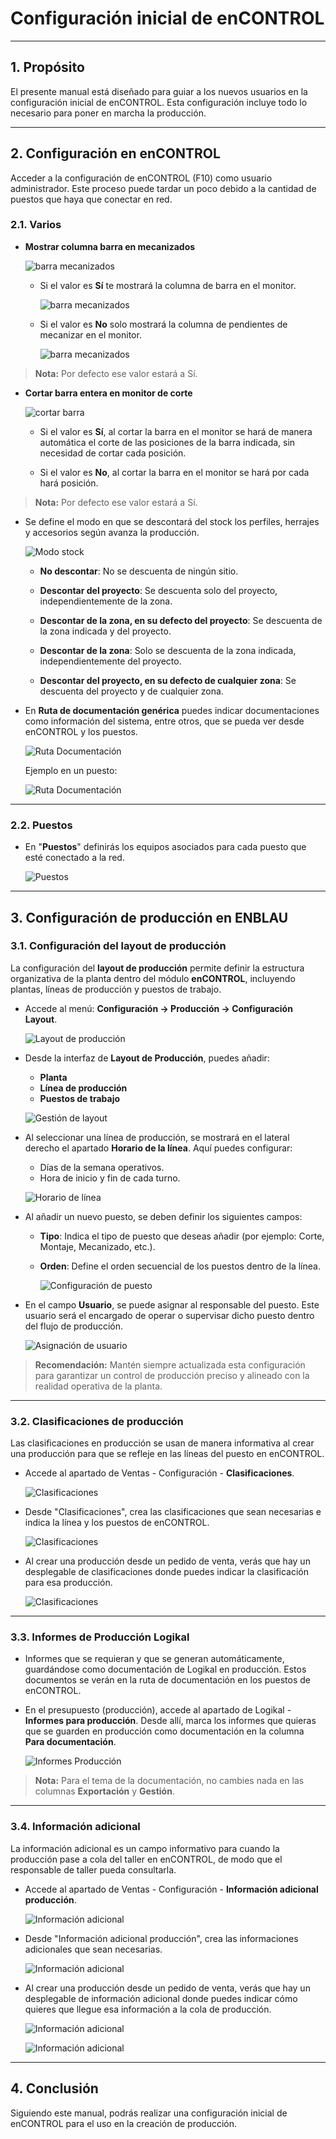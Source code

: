 # Configuración inicial de enCONTROL

---

## 1. Propósito

El presente manual está diseñado para guiar a los nuevos usuarios en la configuración inicial de enCONTROL. Esta configuración incluye todo lo necesario para poner en marcha la producción.

---

## 2. Configuración en enCONTROL

Acceder a la configuración de enCONTROL (F10) como usuario administrador. Este proceso puede tardar un poco debido a la cantidad de puestos que haya que conectar en red.

### 2.1. Varios

- **Mostrar columna barra en mecanizados**

  ![barra mecanizados](Imagenes/CO_Config_enCONTROL/barra_mecanizados.jpg)

  - Si el valor es **Sí** te mostrará la columna de barra en el monitor.

    ![barra mecanizados](Imagenes/CO_Config_enCONTROL/barra_mecanizados2.jpg)

  - Si el valor es **No** solo mostrará la columna de pendientes de mecanizar en el monitor.

    ![barra mecanizados](Imagenes/CO_Config_enCONTROL/barra_mecanizados3.jpg)

>**Nota:** Por defecto ese valor estará a Sí.

  
- **Cortar barra entera en monitor de corte**

  ![cortar barra](Imagenes/CO_Config_enCONTROL/cortar_barra.jpg)

  - Si el valor es **Sí**, al cortar la barra en el monitor se hará de manera automática el corte de las posiciones de la barra indicada, sin necesidad de cortar cada posición. 

  - Si el valor es **No**, al cortar la barra en el monitor se hará por cada hará posición.

>**Nota:** Por defecto ese valor estará a Sí.

- Se define el modo en que se descontará del stock los perfiles, herrajes y accesorios según avanza la producción.

  ![Modo stock](Imagenes/CO_Config_enCONTROL/varios_modo.jpg)

  - **No descontar**: No se descuenta de ningún sitio.

  - **Descontar del proyecto**: Se descuenta solo del proyecto, independientemente de la zona.

  - **Descontar de la zona, en su defecto del proyecto**: Se descuenta de la zona indicada y del proyecto.

  - **Descontar de la zona**: Solo se descuenta de la zona indicada, independientemente del proyecto.

  - **Descontar del proyecto, en su defecto de cualquier zona**: Se descuenta del proyecto y de cualquier zona.

- En **Ruta de documentación genérica** puedes indicar documentaciones como información del sistema, entre otros, que se pueda ver desde enCONTROL y los puestos.

  ![Ruta Documentación](Imagenes/CO_Config_enCONTROL/ruta_doc.jpg)

  Ejemplo en un puesto:

  ![Ruta Documentación](Imagenes/CO_Config_enCONTROL/ruta_doc2.jpg)

---

### 2.2. Puestos

- En "**Puestos**" definirás los equipos asociados para cada puesto que esté conectado a la red.

  ![Puestos](Imagenes/CO_Config_enCONTROL/puestos.jpg)

---

## 3. Configuración de producción en ENBLAU

### 3.1. Configuración del layout de producción

La configuración del **layout de producción** permite definir la estructura organizativa de la planta dentro del módulo **enCONTROL**, incluyendo plantas, líneas de producción y puestos de trabajo.

- Accede al menú: **Configuración → Producción → Configuración Layout**.

   ![Layout de producción](Imagenes/CO_Config_enCONTROL/layout_produccion.jpg)

- Desde la interfaz de **Layout de Producción**, puedes añadir:

  - **Planta**
  - **Línea de producción**
  - **Puestos de trabajo**

   ![Gestión de layout](Imagenes/CO_Config_enCONTROL/layout_produccion2.jpg)

- Al seleccionar una línea de producción, se mostrará en el lateral derecho el apartado **Horario de la línea**. Aquí puedes configurar:
 
  - Días de la semana operativos.
  - Hora de inicio y fin de cada turno.

   ![Horario de línea](Imagenes/CO_Config_enCONTROL/layout_produccion3.jpg)

- Al añadir un nuevo puesto, se deben definir los siguientes campos:

  - **Tipo**: Indica el tipo de puesto que deseas añadir (por ejemplo: Corte, Montaje, Mecanizado, etc.).
  - **Orden**: Define el orden secuencial de los puestos dentro de la línea.

    ![Configuración de puesto](Imagenes/CO_Config_enCONTROL/layout_produccion4.jpg)

- En el campo **Usuario**, se puede asignar al responsable del puesto. Este usuario será el encargado de operar o supervisar dicho puesto dentro del flujo de producción.

  ![Asignación de usuario](Imagenes/CO_Config_enCONTROL/layout_produccion5.jpg)


> **Recomendación:** Mantén siempre actualizada esta configuración para garantizar un control de producción preciso y alineado con la realidad operativa de la planta.

---

### 3.2. Clasificaciones de producción

Las clasificaciones en producción se usan de manera informativa al crear una producción para que se refleje en las líneas del puesto en enCONTROL.

- Accede al apartado de Ventas - Configuración - **Clasificaciones**.

  ![Clasificaciones](Imagenes/CO_Config_enCONTROL/clasificasiones.jpg)

- Desde "Clasificaciones", crea las clasificaciones que sean necesarias e indica la línea y los puestos de enCONTROL.

  ![Clasificaciones](Imagenes/CO_Config_enCONTROL/clasificasiones2.jpg)

- Al crear una producción desde un pedido de venta, verás que hay un desplegable de clasificaciones donde puedes indicar la clasificación para esa producción.

  ![Clasificaciones](Imagenes/CO_Config_enCONTROL/clasificasiones3.jpg)

---

### 3.3. Informes de Producción Logikal

- Informes que se requieran y que se generan automáticamente, guardándose como documentación de Logikal en producción. Estos documentos se verán en la ruta de documentación en los puestos de enCONTROL.

- En el presupuesto (producción), accede al apartado de Logikal - **Informes para producción**. Desde allí, marca los informes que quieras que se guarden en producción como documentación en la columna **Para documentación**.

  ![Informes Producción](Imagenes/CO_Config_enCONTROL/informes_produccion.jpg)

> **Nota:** Para el tema de la documentación, no cambies nada en las columnas **Exportación** y **Gestión**.

---

### 3.4. Información adicional

La información adicional es un campo informativo para cuando la producción pase a cola del taller en enCONTROL, de modo que el responsable de taller pueda consultarla.

- Accede al apartado de Ventas - Configuración - **Información adicional producción**.

  ![Información adicional](Imagenes/CO_Config_enCONTROL/info_adicional.jpg)

- Desde "Información adicional producción", crea las informaciones adicionales que sean necesarias.

  ![Información adicional](Imagenes/CO_Config_enCONTROL/info_adicional1.jpg)

- Al crear una producción desde un pedido de venta, verás que hay un desplegable de información adicional donde puedes indicar cómo quieres que llegue esa información a la cola de producción.

  ![Información adicional](Imagenes/CO_Config_enCONTROL/info_adicional2.jpg)

  ![Información adicional](Imagenes/CO_Config_enCONTROL/info_adicional3.jpg)

---

## 4. Conclusión

Siguiendo este manual, podrás realizar una configuración inicial de enCONTROL para el uso en la creación de producción.